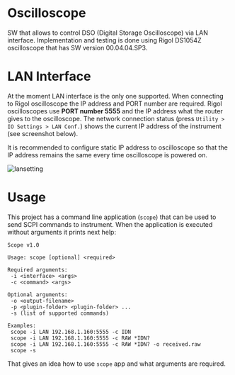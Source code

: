 # Oscilloscope
SW that allows to control DSO (Digital Storage Oscilloscope) via LAN interface. Implementation and testing is done using Rigol DS1054Z oscilloscope that has SW version 00.04.04.SP3.

# LAN Interface
At the moment LAN interface is the only one supported. When connecting to Rigol oscilloscope the IP address and PORT number are required. Rigol oscilloscopes use **PORT number 5555** and the IP address what the router gives to the oscilloscope. The network connection status (press `Utility > IO Settings > LAN Conf.`) shows the current IP address of the instrument (see screenshot below).

It is recommended to configure static IP address to oscilloscope so that the IP address remains the same every time oscilloscope is powered on.

![lansetting](https://user-images.githubusercontent.com/25169598/30288342-13710bdc-9731-11e7-9d48-6c28670dd6d1.png)

# Usage
This project has a command line application (`scope`) that can be used to send SCPI commands to instrument. When the application is executed without arguments it prints next help:

```
Scope v1.0

Usage: scope [optional] <required>

Required arguments:
 -i <interface> <args>
 -c <command> <args>

Optional arguments:
 -o <output-filename>
 -p <plugin-folder> <plugin-folder> ...
 -s (list of supported commands)

Examples:
 scope -i LAN 192.168.1.160:5555 -c IDN
 scope -i LAN 192.168.1.160:5555 -c RAW *IDN?
 scope -i LAN 192.168.1.160:5555 -c RAW *IDN? -o received.raw
 scope -s
```

That gives an idea how to use `scope` app and what arguments are required.
